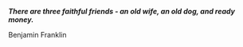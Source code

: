 _**There are three faithful friends - an old wife, an old dog, and ready money.**_

Benjamin Franklin